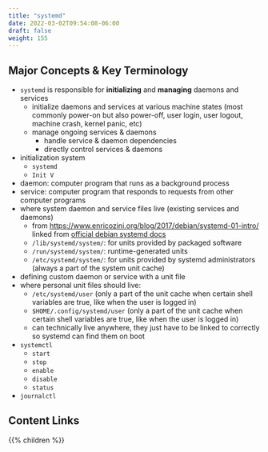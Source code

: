 ```yaml
---
title: "systemd"
date: 2022-03-02T09:54:08-06:00
draft: false
weight: 155
---
```


## Major Concepts & Key Terminology

- `systemd` is responsible for **initializing** and **managing** daemons and services 
  - initialize daemons and services at various machine states (most commonly power-on but also power-off, user login, user logout, machine crash, kernel panic, etc)
  - manage ongoing services & daemons
    - handle service & daemon dependencies
    - directly control services & daemons
- initialization system
  - `systemd`
  - `Init V`
- daemon: computer program that runs as a background process
- service: computer program that responds to requests from other computer programs
- where system daemon and service files live (existing services and daemons)
  - from https://www.enricozini.org/blog/2017/debian/systemd-01-intro/ linked from [official debian systemd docs](https://wiki.debian.org/systemd/documentation)
  - `/lib/systemd/system/`: for units provided by packaged software
  - `/run/systemd/system/`: runtime-generated units
  - `/etc/systemd/system/`: for units provided by systemd administrators (always a part of the system unit cache)
- defining custom daemon or service with a unit file
- where personal unit files should live:
  - `/etc/systemd/user` (only a part of the unit cache when certain shell variables are true, like when the user is logged in)
  - `$HOME/.config/systemd/user` (only a part of the unit cache when certain shell variables are true, like when the user is logged in)
  - can technically live anywhere, they just have to be linked to correctly so systemd can find them on boot
- `systemctl`
  - `start`
  - `stop`
  - `enable`
  - `disable`
  - `status`
- `journalctl`

## Content Links

{{% children %}}
